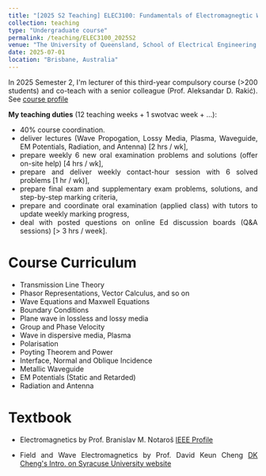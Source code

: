 ```yaml
---
title: "[2025 S2 Teaching] ELEC3100: Fundamentals of Electromagnegtic Waves and Fields"
collection: teaching
type: "Undergraduate course"
permalink: /teaching/ELEC3100_2025S2
venue: "The University of Queensland, School of Electrical Engineering and Computer Science"
date: 2025-07-01
location: "Brisbane, Australia"
---
```

<style>body {text-align: justify}</style>

In 2025 Semester 2, I'm lecturer of this third-year compulsory course (>200 students) and co-teach with a senior colleague (Prof. Aleksandar D. Rakić). See [course profile](https://course-profiles.uq.edu.au/course-profiles/ELEC3100-60789-7560#course-overview)

**My teaching duties** (12 teaching weeks + 1 swotvac week + ...):
- 40\% course coordination. 
- deliver lectures (Wave Propogation, Lossy Media, Plasma, Waveguide, EM Potentials, Radiation, and Antenna) [2 hrs / wk], 
- prepare weekly 6 new oral examination problems and solutions (offer on-site help) [4 hrs / wk],
- prepare and deliver weekly contact-hour session with 6 solved problems [1 hr / wk)],
- prepare final exam and supplementary exam problems, solutions, and step-by-step marking criteria,
- prepare and coordinate oral examination (applied class) with tutors to update weekly marking progress,
- deal with posted questions on online Ed discussion boards (Q&A sessions) [> 3 hrs / week].

Course Curriculum
======
- Transmission Line Theory
- Phasor Representations, Vector Calculus, and so on
- Wave Equations and Maxwell Equations
- Boundary Conditions
- Plane wave in lossless and lossy media
- Group and Phase Velocity
- Wave in dispersive media, Plasma
- Polarisation
- Poyting Theorem and Power
- Interface, Normal and Oblique Incidence
- Metallic Waveguide
- EM Potentials (Static and Retarded)
- Radiation and Antenna

Textbook
=====
- Electromagnetics by Prof. Branislav M. Notaroš [IEEE Profile](https://ieeexplore.ieee.org/author/37284410400)

- Field and Wave Electromagnetics by Prof. David Keun Cheng [DK Cheng's Intro. on Syracuse University website](https://library.syracuse.edu/digital/guides_sua/html/sua_cheng_dk.htm)

<!-- Heading 2
======

Heading 3
====== -->